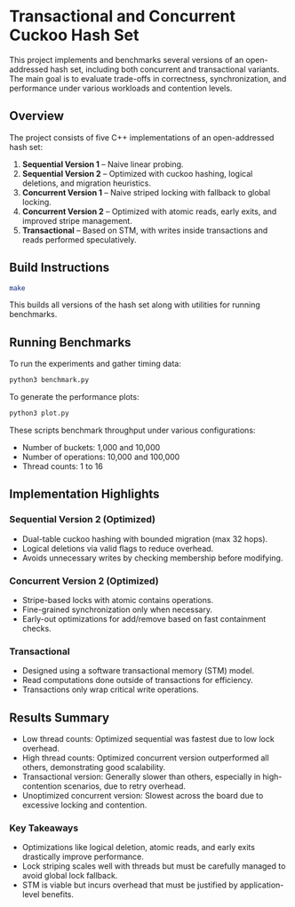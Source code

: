 # Transactional and Concurrent Cuckoo Hash Set

This project implements and benchmarks several versions of an open-addressed hash set, including both concurrent and transactional variants. The main goal is to evaluate trade-offs in correctness, synchronization, and performance under various workloads and contention levels.

## Overview

The project consists of five C++ implementations of an open-addressed hash set:

1. **Sequential Version 1** – Naive linear probing.
2. **Sequential Version 2** – Optimized with cuckoo hashing, logical deletions, and migration heuristics.
3. **Concurrent Version 1** – Naive striped locking with fallback to global locking.
4. **Concurrent Version 2** – Optimized with atomic reads, early exits, and improved stripe management.
5. **Transactional** – Based on STM, with writes inside transactions and reads performed speculatively.

## Build Instructions

```bash
make
```
This builds all versions of the hash set along with utilities for running benchmarks.

## Running Benchmarks
To run the experiments and gather timing data:
```bash
python3 benchmark.py
```
To generate the performance plots:
```bash
python3 plot.py
```
These scripts benchmark throughput under various configurations:
- Number of buckets: 1,000 and 10,000
- Number of operations: 10,000 and 100,000
- Thread counts: 1 to 16

## Implementation Highlights

### Sequential Version 2 (Optimized)
- Dual-table cuckoo hashing with bounded migration (max 32 hops).
- Logical deletions via valid flags to reduce overhead.
- Avoids unnecessary writes by checking membership before modifying.

### Concurrent Version 2 (Optimized)
- Stripe-based locks with atomic contains operations.
- Fine-grained synchronization only when necessary.
- Early-out optimizations for add/remove based on fast containment checks.

### Transactional
- Designed using a software transactional memory (STM) model.
- Read computations done outside of transactions for efficiency.
- Transactions only wrap critical write operations.

## Results Summary
- Low thread counts: Optimized sequential was fastest due to low lock overhead.
- High thread counts: Optimized concurrent version outperformed all others, demonstrating good scalability.
- Transactional version: Generally slower than others, especially in high-contention scenarios, due to retry overhead.
- Unoptimized concurrent version: Slowest across the board due to excessive locking and contention.

### Key Takeaways
- Optimizations like logical deletion, atomic reads, and early exits drastically improve performance.
- Lock striping scales well with threads but must be carefully managed to avoid global lock fallback.
- STM is viable but incurs overhead that must be justified by application-level benefits.